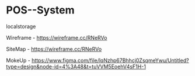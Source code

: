 # POS--System
localstorage


Wireframe - https://wireframe.cc/RNeRVo


SiteMap -  https://wireframe.cc/RNeRVo


MokeUp - https://www.figma.com/file/lqNzhp67Bhhcj0ZsqmeYwu/Untitled?type=design&node-id=4%3A48&t=tuVVM5EoehV4sF1H-1
